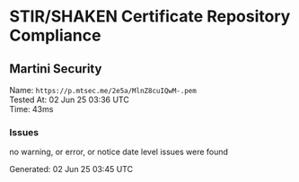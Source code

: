 # STIR/SHAKEN Certificate Repository Compliance

## Martini Security

Name: `https://p.mtsec.me/2e5a/MlnZ8cuIQwM-.pem`\
Tested At: 02 Jun 25 03:36 UTC\
Time: 43ms

### Issues

no warning, or error, or notice date level issues were found

Generated: 02 Jun 25 03:45 UTC